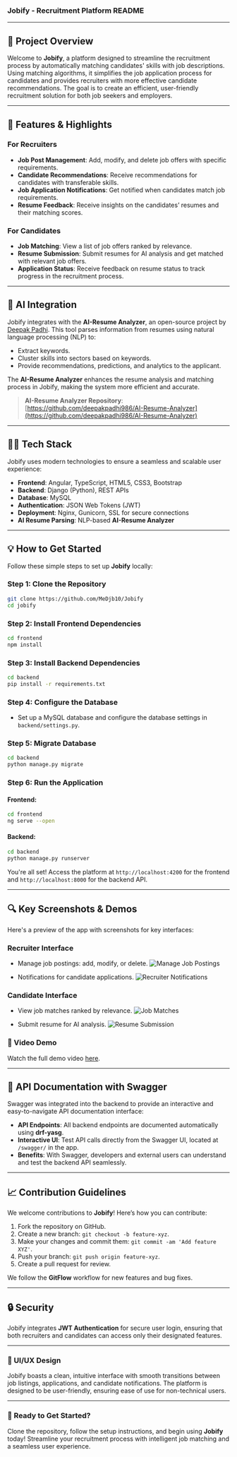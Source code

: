 ### **Jobify - Recruitment Platform README**

---

## **🚀 Project Overview**

Welcome to **Jobify**, a platform designed to streamline the recruitment process by automatically matching candidates' skills with job descriptions. Using matching algorithms, it simplifies the job application process for candidates and provides recruiters with more effective candidate recommendations. The goal is to create an efficient, user-friendly recruitment solution for both job seekers and employers.

---

## **🎯 Features & Highlights**

### **For Recruiters**
- **Job Post Management**: Add, modify, and delete job offers with specific requirements.
- **Candidate Recommendations**: Receive recommendations for candidates with transferable skills.
- **Job Application Notifications**: Get notified when candidates match job requirements.
- **Resume Feedback**: Receive insights on the candidates’ resumes and their matching scores.

### **For Candidates**
- **Job Matching**: View a list of job offers ranked by relevance.
- **Resume Submission**: Submit resumes for AI analysis and get matched with relevant job offers.
- **Application Status**: Receive feedback on resume status to track progress in the recruitment process.

---

## **🔗 AI Integration**

Jobify integrates with the **AI-Resume Analyzer**, an open-source project by [Deepak Padhi](https://github.com/deepakpadhi986/AI-Resume-Analyzer). This tool parses information from resumes using natural language processing (NLP) to:
- Extract keywords.
- Cluster skills into sectors based on keywords.
- Provide recommendations, predictions, and analytics to the applicant.

The **AI-Resume Analyzer** enhances the resume analysis and matching process in Jobify, making the system more efficient and accurate.

> **AI-Resume Analyzer Repository**: [https://github.com/deepakpadhi986/AI-Resume-Analyzer](https://github.com/deepakpadhi986/AI-Resume-Analyzer)

---

## **🧑‍💻 Tech Stack**

Jobify uses modern technologies to ensure a seamless and scalable user experience:

- **Frontend**: Angular, TypeScript, HTML5, CSS3, Bootstrap
- **Backend**: Django (Python), REST APIs
- **Database**: MySQL
- **Authentication**: JSON Web Tokens (JWT)
- **Deployment**: Nginx, Gunicorn, SSL for secure connections
- **AI Resume Parsing**: NLP-based **AI-Resume Analyzer**

---

## **💡 How to Get Started**

Follow these simple steps to set up **Jobify** locally:

### Step 1: Clone the Repository

```bash
git clone https://github.com/MeDjb10/Jobify
cd jobify
```

### Step 2: Install Frontend Dependencies

```bash
cd frontend
npm install
```

### Step 3: Install Backend Dependencies

```bash
cd backend
pip install -r requirements.txt
```

### Step 4: Configure the Database
- Set up a MySQL database and configure the database settings in `backend/settings.py`.

### Step 5: Migrate Database

```bash
cd backend
python manage.py migrate
```

### Step 6: Run the Application

#### Frontend:
```bash
cd frontend
ng serve --open
```

#### Backend:
```bash
cd backend
python manage.py runserver
```

You're all set! Access the platform at `http://localhost:4200` for the frontend and `http://localhost:8000` for the backend API.

---

## **🔍 Key Screenshots & Demos**

Here's a preview of the app with screenshots for key interfaces:

### **Recruiter Interface**
- Manage job postings: add, modify, or delete.
![Manage Job Postings](screenshots/JobOfferCrud.png)

- Notifications for candidate applications.
![Recruiter Notifications](screenshots/Notifications.png)

### **Candidate Interface**
- View job matches ranked by relevance.
![Job Matches](screenshots/Matches.png)

- Submit resume for AI analysis.
![Resume Submission](screenshots/upload.png)

### 🎥 Video Demo

Watch the full demo video [here](https://www.dropbox.com/scl/fi/iflbpdznupui19fz3mrcb/Demo-Jobify-Made-with-Clipchamp_1733850143846.mp4?rlkey=600z2uw4pqjpq4uulbtdr61ng&dl=0).

---

## **🔑 API Documentation with Swagger**

Swagger was integrated into the backend to provide an interactive and easy-to-navigate API documentation interface:

- **API Endpoints**: All backend endpoints are documented automatically using **drf-yasg**.
- **Interactive UI**: Test API calls directly from the Swagger UI, located at `/swagger/` in the app.
- **Benefits**: With Swagger, developers and external users can understand and test the backend API seamlessly.

---

## **📈 Contribution Guidelines**

We welcome contributions to **Jobify**! Here’s how you can contribute:
1. Fork the repository on GitHub.
2. Create a new branch: `git checkout -b feature-xyz`.
3. Make your changes and commit them: `git commit -am 'Add feature XYZ'`.
4. Push your branch: `git push origin feature-xyz`.
5. Create a pull request for review.

We follow the **GitFlow** workflow for new features and bug fixes.

---

## **🔒 Security**

Jobify integrates **JWT Authentication** for secure user login, ensuring that both recruiters and candidates can access only their designated features.

---

### **🎨 UI/UX Design**

Jobify boasts a clean, intuitive interface with smooth transitions between job listings, applications, and candidate notifications. The platform is designed to be user-friendly, ensuring ease of use for non-technical users.

---

### **🚀 Ready to Get Started?**

Clone the repository, follow the setup instructions, and begin using **Jobify** today! Streamline your recruitment process with intelligent job matching and a seamless user experience.
